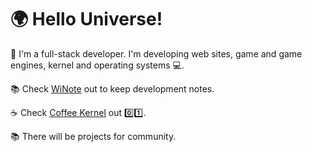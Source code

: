 # 🌍 Hello Universe!

👋 I'm a full-stack developer. I'm developing web sites, game and game engines, kernel and operating systems 💻.

:books: Check [WiNote](https://winens.me/winote) out to keep development notes.

☕ Check [Coffee Kernel](https://github.com/Winens/coffee_os) out 0️⃣1️⃣. 

📚 There will be projects for community.
